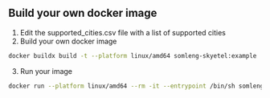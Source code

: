 ## Build your own docker image

1. Edit the supported_cities.csv file with a list of supported cities
2. Build your own docker image

```bash
docker buildx build -t --platform linux/amd64 somleng-skyetel:example .
```

3. Run your image

```bash
docker run --platform linux/amd64 --rm -it --entrypoint /bin/sh somleng-skyetel:example
```
